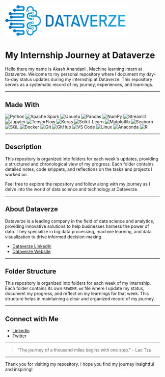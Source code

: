 # ![Dataverze Logo](dataverze-logo.png)

# My Internship Journey at Dataverze

Hello there my name is Akash Anandani , Machine learning intern at Dataverze. Welcome to my personal repository where I document my day-to-day status updates during my internship at Dataverze. This repository serves as a systematic record of my journey, experiences, and learnings.

---

## Made With

![Python](https://img.shields.io/badge/Python-3776AB?style=for-the-badge&logo=python&logoColor=white)
![Apache Spark](https://img.shields.io/badge/Apache%20Spark-E25A1C?style=for-the-badge&logo=apachespark&logoColor=white)
![Ubuntu](https://img.shields.io/badge/Ubuntu-E95420?style=for-the-badge&logo=ubuntu&logoColor=white)
![Pandas](https://img.shields.io/badge/Pandas-150458?style=for-the-badge&logo=pandas&logoColor=white)
![NumPy](https://img.shields.io/badge/NumPy-013243?style=for-the-badge&logo=numpy&logoColor=white)
![Streamlit](https://img.shields.io/badge/Streamlit-FF4B4B?style=for-the-badge&logo=streamlit&logoColor=white)
![Jupyter](https://img.shields.io/badge/Jupyter-F37626?style=for-the-badge&logo=jupyter&logoColor=white)
![TensorFlow](https://img.shields.io/badge/TensorFlow-FF6F00?style=for-the-badge&logo=tensorflow&logoColor=white)
![Keras](https://img.shields.io/badge/Keras-D00000?style=for-the-badge&logo=keras&logoColor=white)
![Scikit-Learn](https://img.shields.io/badge/Scikit--Learn-F7931E?style=for-the-badge&logo=scikit-learn&logoColor=white)
![Matplotlib](https://img.shields.io/badge/Matplotlib-11557C?style=for-the-badge&logo=matplotlib&logoColor=white)
![Seaborn](https://img.shields.io/badge/Seaborn-3776AB?style=for-the-badge&logo=python&logoColor=white)
![SQL](https://img.shields.io/badge/SQL-4479A1?style=for-the-badge&logo=postgresql&logoColor=white)
![Docker](https://img.shields.io/badge/Docker-2496ED?style=for-the-badge&logo=docker&logoColor=white)
![Git](https://img.shields.io/badge/Git-F05032?style=for-the-badge&logo=git&logoColor=white)
![GitHub](https://img.shields.io/badge/GitHub-181717?style=for-the-badge&logo=github&logoColor=white)
![VS Code](https://img.shields.io/badge/VS%20Code-007ACC?style=for-the-badge&logo=visual-studio-code&logoColor=white)
![Linux](https://img.shields.io/badge/Linux-FCC624?style=for-the-badge&logo=linux&logoColor=black)
![Anaconda](https://img.shields.io/badge/Anaconda-44A833?style=for-the-badge&logo=anaconda&logoColor=white)
![R](https://img.shields.io/badge/R-276DC3?style=for-the-badge&logo=r&logoColor=white)

---

## Description

This repository is organized into folders for each week's updates, providing a structured and chronological view of my progress. Each folder contains detailed notes, code snippets, and reflections on the tasks and projects I worked on.

Feel free to explore the repository and follow along with my journey as I delve into the world of data science and technology at Dataverze.

---

## About Dataverze

Dataverze is a leading company in the field of data science and analytics, providing innovative solutions to help businesses harness the power of data. They specialize in big data processing, machine learning, and data visualization to drive informed decision-making.

- [Dataverze LinkedIn](https://www.linkedin.com/company/dataverze)
- [Dataverze Website](https://www.dataverze.ai/)

---

## Folder Structure

This repository is organized into folders for each week of my internship. Each folder contains its own `README.md` file where I update my status, document my progress, and reflect on my learnings for that week. This structure helps in maintaining a clear and organized record of my journey.

---

## Connect with Me

- [LinkedIn](https://www.linkedin.com/in/akashanandani/)
- [Twitter](https://x.com/Kashh56)

---

> "The journey of a thousand miles begins with one step." - Lao Tzu

---

Thank you for visiting my repository. I hope you find my journey insightful and inspiring!